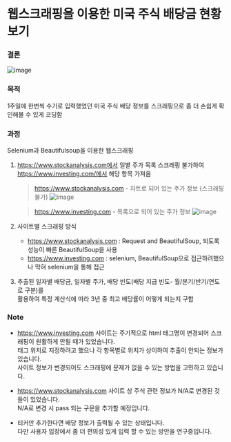 # 웹스크래핑을 이용한 미국 주식 배당금 현황 보기

### 결론
![image](https://github.com/kimsujong90/Portfolio/assets/126228404/b727e6bd-7c4f-4047-ac2b-913511ce4fae)

### 목적
1주일에 한번씩 수기로 입력했었던 미국 주식 배당 정보를 스크래핑으로 좀 더 손쉽게 확인해볼 수 있게 코딩함

### 과정
Selenium과 Beautifulsoup을 이용한 웹스크래핑

1. https://www.stockanalysis.com에서 일별 주가 목록 스크래핑 불가하여 https://www.investing.com/에서 해당 항목 가져옴
   
   > https://www.stockanalysis.com - 차트로 되어 있는 주가 정보 (스크래핑 불가)
   ![image](https://github.com/kimsujong90/Portfolio/assets/126228404/addff95e-ed42-4c86-955c-7ffb49e8c10b)  
       
   > https://www.investing.com - 목록으로 되어 있는 주가 정보
   ![image](https://github.com/kimsujong90/Portfolio/assets/126228404/21b98fa0-141d-4efb-a777-95ab2680ad8f)

2. 사이트별 스크래핑 방식
   * https://www.stockanalysis.com : Request and BeautifulSoup, 되도록 성능이 빠른 BeautifulSoup을 사용
   * https://www.investing.com : selenium, BeautifulSoup으로 접근하려했으나 막혀 selenium을 통해 접근

3. 추출된 일자별 배당금, 일자별 주가, 배당 빈도(배당  지급 빈도- 월/분기/반기/연도로 구분)를   
   활용하여 특정 계산식에 따라 3년 중 최고 배당률이 어떻게 되는지 구함

### Note
* https://www.investing.com 사이트는 주기적으로 html 태그명이 변경되어 스크래핑이 원활하게 안될 때가 있었습니다.  
  태그 위치로 지정하려고 했으나 각 항목별로 위치가 상이하여 추출이 안되는 정보가 있습니다.  
  사이트 정보가 변경되어도 스크래핑에 문제가 없을 수 있는 방법을 고민하고 있습니다.  
  
* https://www.stockanalysis.com 사이트 상 주식 관련 정보가 N/A로 변경된 것들이 있었습니다.  
  N/A로 변경 시 pass 되는 구문을 추가할 예정입니다.  

* 티커만 추가한다면 배당 정보가 출력될 수 있는 상태입니다.  
  다만 사용자 입장에서 좀 더 편의성 있게 입력 할 수 있는 방안을 연구중입니다.  
  
  
